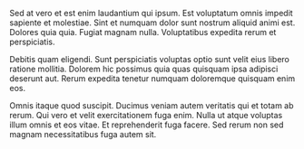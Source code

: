 Sed at vero et est enim laudantium qui ipsum. Est voluptatum omnis impedit sapiente et molestiae. Sint et numquam dolor sunt nostrum aliquid animi est. Dolores quia quia. Fugiat magnam nulla. Voluptatibus expedita rerum et perspiciatis.
 Debitis quam eligendi. Sunt perspiciatis voluptas optio sunt velit eius libero ratione mollitia. Dolorem hic possimus quia quas quisquam ipsa adipisci deserunt aut. Rerum expedita tenetur numquam doloremque quisquam enim eos.
 Omnis itaque quod suscipit. Ducimus veniam autem veritatis qui et totam ab rerum. Qui vero et velit exercitationem fuga enim. Nulla ut atque voluptas illum omnis et eos vitae. Et reprehenderit fuga facere. Sed rerum non sed magnam necessitatibus fuga autem sit.